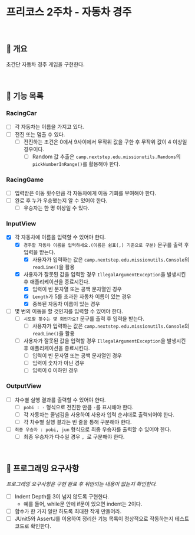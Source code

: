 # 프리코스 2주차 - 자동차 경주

<br>

## 📌 개요

초간단 자동차 경주 게임을 구현한다.

<br>

## 📝 기능 목록

### RacingCar

- [ ] 각 자동차는 이름을 가지고 있다.
- [ ] 전진 또는 멈출 수 있다.
    - [ ] 전진하는 조건은 0에서 9사이에서 무작위 값을 구한 후 무작위 값이 4 이상일 경우이다.
        - [ ] Random 값 추출은 `camp.nextstep.edu.missionutils.Randoms`의 `pickNumberInRange()`를 활용해야 한다.

### RacingGame

- [ ] 입력받은 이동 횟수만큼 각 자동차에게 이동 기회를 부여해야 한다.
- [ ] 완료 후 누가 우승했는지 알 수 있어야 한다.
    - [ ] 우승자는 한 명 이상일 수 있다.

### InputView

- [x] 각 자동차에 이름을 입력할 수 있어야 한다.
    - [x] `경주할 자동차 이름을 입력하세요.(이름은 쉼표(,) 기준으로 구분)` 문구를 출력 후 입력을 받는다.
        - [x] 사용자가 입력하는 값은 `camp.nextstep.edu.missionutils.Console`의 `readLine()`을 활용
    - [x] 사용자가 잘못된 값을 입력할 경우 `IllegalArgumentException`을 발생시킨 후 애플리케이션을 종료시킨다.
        - [x] 입력이 빈 문자열 또는 공백 문자열인 경우
        - [x] `Length`가 5를 초과한 자동차 이름이 있는 경우
        - [x] 중복된 자동차 이름이 있는 경우
- [ ] 몇 번의 이동을 할 것인지를 입력할 수 있어야 한다.
    - [ ] `시도할 횟수는 몇 회인가요?` 문구를 출력 후 입력을 받는다.
        - [ ] 사용자가 입력하는 값은 `camp.nextstep.edu.missionutils.Console`의 `readLine()`을 활용
    - [ ] 사용자가 잘못된 값을 입력할 경우 `IllegalArgumentException`을 발생시킨 후 애플리케이션을 종료시킨다.
        - [ ] 입력이 빈 문자열 또는 공백 문자열인 경우
        - [ ] 입력이 숫자가 아닌 경우
        - [ ] 입력이 0 이하인 경우

### OutputView

- [ ] 차수별 실행 결과를 출력할 수 있어야 한다.
    - [ ] `pobi : -` 형식으로 전진한 만큼 `-`를 표시해야 한다.
    - [ ] 각 자동차는 줄넘김을 사용하여 사용자 입력 순서대로 출력되어야 한다.
    - [ ] 각 차수별 실행 결과는 빈 줄을 통해 구분해야 한다.
- [ ] `최종 우승자 : pobi, jun` 형식으로 최종 우승자를 출력할 수 있어야 한다.
    - [ ] 최종 우승자가 다수일 경우 `, `로 구분해야 한다.

<br>

## 📝 프로그래밍 요구사항

_프로그래밍 요구사항은 구현 완료 후 위반되는 내용이 없는지 확인한다._

- [ ] Indent Depth를 3이 넘지 않도록 구현한다.
    - 예를 들어, while문 안에 if문이 있으면 indent는 2이다.
- [ ] 함수가 한 가지 일만 하도록 최대한 작게 만들어라.
- [ ] JUnit5와 AssertJ를 이용하여 정리한 기능 목록이 정상적으로 작동하는지 테스트 코드로 확인한다.